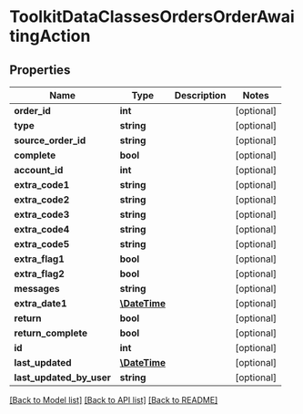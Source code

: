 # ToolkitDataClassesOrdersOrderAwaitingAction

## Properties
Name | Type | Description | Notes
------------ | ------------- | ------------- | -------------
**order_id** | **int** |  | [optional] 
**type** | **string** |  | [optional] 
**source_order_id** | **string** |  | [optional] 
**complete** | **bool** |  | [optional] 
**account_id** | **int** |  | [optional] 
**extra_code1** | **string** |  | [optional] 
**extra_code2** | **string** |  | [optional] 
**extra_code3** | **string** |  | [optional] 
**extra_code4** | **string** |  | [optional] 
**extra_code5** | **string** |  | [optional] 
**extra_flag1** | **bool** |  | [optional] 
**extra_flag2** | **bool** |  | [optional] 
**messages** | **string** |  | [optional] 
**extra_date1** | [**\DateTime**](\DateTime.md) |  | [optional] 
**return** | **bool** |  | [optional] 
**return_complete** | **bool** |  | [optional] 
**id** | **int** |  | [optional] 
**last_updated** | [**\DateTime**](\DateTime.md) |  | [optional] 
**last_updated_by_user** | **string** |  | [optional] 

[[Back to Model list]](../README.md#documentation-for-models) [[Back to API list]](../README.md#documentation-for-api-endpoints) [[Back to README]](../README.md)


